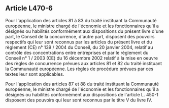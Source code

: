 Article L470-6
----
Pour l'application des articles 81 à 83 du traité instituant la Communauté
européenne, le ministre chargé de l'économie et les fonctionnaires qu'il a
désignés ou habilités conformément aux dispositions du présent livre d'une part,
le Conseil de la concurrence, d'autre part, disposent des pouvoirs respectifs
qui leur sont reconnus par les articles du présent livre et du règlement (CE) n°
139 / 2004 du Conseil, du 20 janvier 2004, relatif au contrôle des
concentrations entre entreprises et par le règlement du Conseil n° 1 / 2003 (CE)
du 16 décembre 2002 relatif à la mise en oeuvre des règles de concurrence
prévues aux articles 81 et 82 du traité instituant la Communauté européenne. Les
règles de procédure prévues par ces textes leur sont applicables.

Pour l'application des articles 87 et 88 du traité instituant la Communauté
européenne, le ministre chargé de l'économie et les fonctionnaires qu'il a
désignés ou habilités conformément aux dispositions de l'article L. 450-1
disposent des pouvoirs qui leur sont reconnus par le titre V du livre IV.
